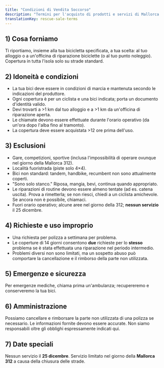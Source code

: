 ```yaml
---
title: "Condizioni di Vendita Soccorso"
description: "Termini per l'acquisto di prodotti e servizi di Mallorca Bicycle Rescue."
translationKey: rescue-sale-terms
---
```


## 1) Cosa forniamo
Ti riportiamo, insieme alla tua bicicletta specificata, a tua scelta: al tuo alloggio o a un'officina di riparazione biciclette (o al tuo punto noleggio). Copertura in tutta l'isola solo su strade standard.

## 2) Idoneità e condizioni
- La tua bici deve essere in condizioni di marcia e mantenuta secondo le indicazioni del produttore.
- Ogni copertura è per un ciclista e una bici indicata; porta un documento d'identità valido.
- Devi trovarti a >1 km dal tuo alloggio e a >1 km da un'officina di riparazione aperta.
- Le chiamate devono essere effettuate durante l'orario operativo (da un'ora dopo l'alba fino al tramonto).
- La copertura deve essere acquistata >12 ore prima dell'uso.

## 3) Esclusioni
- Gare, competizioni, sportive (inclusa l'impossibilità di operare ovunque nel giorno della Mallorca 312).
- Località fuoristrada (piste solo 4×4).
- Bici non standard: tandem, handbike, recumbent non sono attualmente coperti.
- "Sono solo stanco." Riposa, mangia, bevi, continua quando appropriato.
- Le riparazioni di routine devono essere almeno tentate (ad es. catena uscita). Prova a rimetterla; se non riesci, chiedi a un ciclista amichevole. Se ancora non è possibile, chiamaci.
- Fuori orario operativo; alcune aree nel giorno della 312; **nessun servizio** il 25 dicembre.

## 4) Richieste e uso improprio
- Una richiesta per polizza a settimana per problema.
- Le coperture di 14 giorni consentono **due** richieste per lo **stesso** problema se è stata effettuata una riparazione nel periodo intermedio.
- Problemi diversi non sono limitati, ma un sospetto abuso può comportare la cancellazione e il rimborso della parte non utilizzata.

## 5) Emergenze e sicurezza
Per emergenze mediche, chiama prima un'ambulanza; recupereremo e conserveremo la tua bici.

## 6) Amministrazione
Possiamo cancellare e rimborsare la parte non utilizzata di una polizza se necessario.
Le informazioni fornite devono essere accurate.
Non siamo responsabili oltre gli obblighi espressamente indicati qui.

## 7) Date speciali
Nessun servizio il **25 dicembre**.
Servizio limitato nel giorno della **Mallorca 312** a causa della chiusura delle strade.
